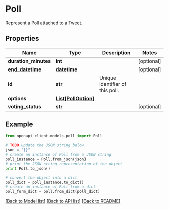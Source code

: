 # Poll

Represent a Poll attached to a Tweet.

## Properties
Name | Type | Description | Notes
------------ | ------------- | ------------- | -------------
**duration_minutes** | **int** |  | [optional] 
**end_datetime** | **datetime** |  | [optional] 
**id** | **str** | Unique identifier of this poll. | 
**options** | [**List[PollOption]**](PollOption.md) |  | 
**voting_status** | **str** |  | [optional] 

## Example

```python
from openapi_client.models.poll import Poll

# TODO update the JSON string below
json = "{}"
# create an instance of Poll from a JSON string
poll_instance = Poll.from_json(json)
# print the JSON string representation of the object
print Poll.to_json()

# convert the object into a dict
poll_dict = poll_instance.to_dict()
# create an instance of Poll from a dict
poll_form_dict = poll.from_dict(poll_dict)
```
[[Back to Model list]](../README.md#documentation-for-models) [[Back to API list]](../README.md#documentation-for-api-endpoints) [[Back to README]](../README.md)


